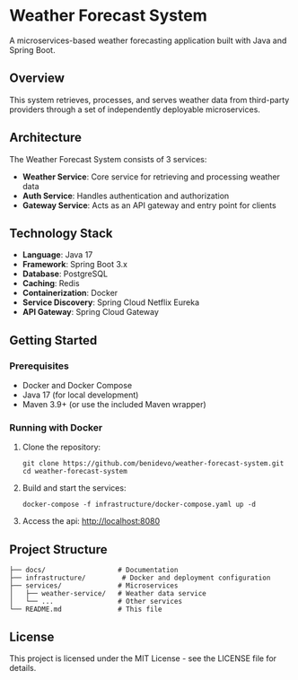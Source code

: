 # Weather Forecast System

A microservices-based weather forecasting application built with Java and Spring Boot.

## Overview

This system retrieves, processes, and serves weather data from third-party providers through a set of independently deployable microservices.

## Architecture

The Weather Forecast System consists of 3 services:

- **Weather Service**: Core service for retrieving and processing weather data
- **Auth Service**: Handles authentication and authorization
- **Gateway Service**: Acts as an API gateway and entry point for clients

## Technology Stack

- **Language**: Java 17
- **Framework**: Spring Boot 3.x
- **Database**: PostgreSQL
- **Caching**: Redis
- **Containerization**: Docker
- **Service Discovery**: Spring Cloud Netflix Eureka
- **API Gateway**: Spring Cloud Gateway

## Getting Started

### Prerequisites

- Docker and Docker Compose
- Java 17 (for local development)
- Maven 3.9+ (or use the included Maven wrapper)

### Running with Docker

1. Clone the repository:

   ```
   git clone https://github.com/benidevo/weather-forecast-system.git
   cd weather-forecast-system
   ```

2. Build and start the services:

   ```
   docker-compose -f infrastructure/docker-compose.yaml up -d
   ```

3. Access the api: <http://localhost:8080>

## Project Structure

```
├── docs/                  # Documentation
├── infrastructure/         # Docker and deployment configuration
├── services/              # Microservices
│   ├── weather-service/   # Weather data service
│   └── ...                # Other services
└── README.md              # This file
```

## License

This project is licensed under the MIT License - see the LICENSE file for details.
